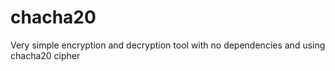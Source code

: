 # chacha20
Very simple encryption and decryption tool with no dependencies and using chacha20 cipher
